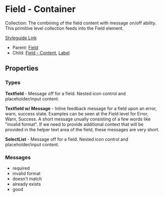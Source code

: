 # Field - Container

Collection: The combining of the field content with message on/off ability. This primitive level collection feeds into the Field element.

[Styleguide Link](https://zpl.io/awdnmnM)

- Parent: [Field](https://github.com/able-app/docs/blob/78b7d0a469492d69eba8f33ae838468642242f52/controls/%CE%B5%20elements/field/field.md)
- Child: [Field - Content](https://github.com/able-app/docs/blob/78b7d0a469492d69eba8f33ae838468642242f52/controls/%CE%B5%20elements/field/field-content.md), [Label](https://github.com/able-app/docs/blob/78b7d0a469492d69eba8f33ae838468642242f52/controls/%CE%B5%20elements/label.md)

## Properties

### Types

**Textfield** - Message off for a field. Nested icon control and placeholder/input content.

**Textfield w/ Message** - Inline feedback message for a field upon an error, warn, success state. Examples can be seen at the Field level for Error, Warn, Success.  A short message unually consisting of a few words like "invalid format". If we need to provide additional context that will be provided in the helper text area of the field, these messages are very short.

**SelectList** - Message off for a field. Nested icon control and placeholder/input content.

### Messages

- required
- invalid format
- doesn't match
- already exists
- good